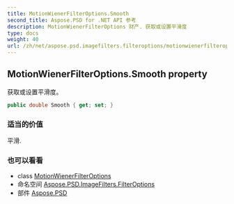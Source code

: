 ```yaml
---
title: MotionWienerFilterOptions.Smooth
second_title: Aspose.PSD for .NET API 参考
description: MotionWienerFilterOptions 财产. 获取或设置平滑度
type: docs
weight: 40
url: /zh/net/aspose.psd.imagefilters.filteroptions/motionwienerfilteroptions/smooth/
---
```

## MotionWienerFilterOptions.Smooth property

获取或设置平滑度。

```csharp
public double Smooth { get; set; }
```

### 适当的价值

平滑.

### 也可以看看

* class [MotionWienerFilterOptions](../)
* 命名空间 [Aspose.PSD.ImageFilters.FilterOptions](../../motionwienerfilteroptions/)
* 部件 [Aspose.PSD](../../../)


